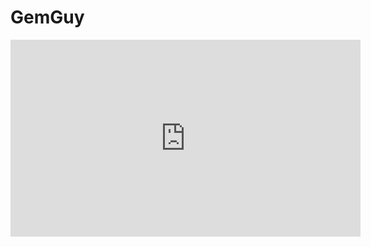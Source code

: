 # GemGuy

<iframe width="560" height="315" src="https://www.youtube.com/embed/xrlgfC0SJ9g" title="YouTube video player" frameborder="0" allow="accelerometer; autoplay; clipboard-write; encrypted-media; gyroscope; picture-in-picture" allowfullscreen></iframe>
